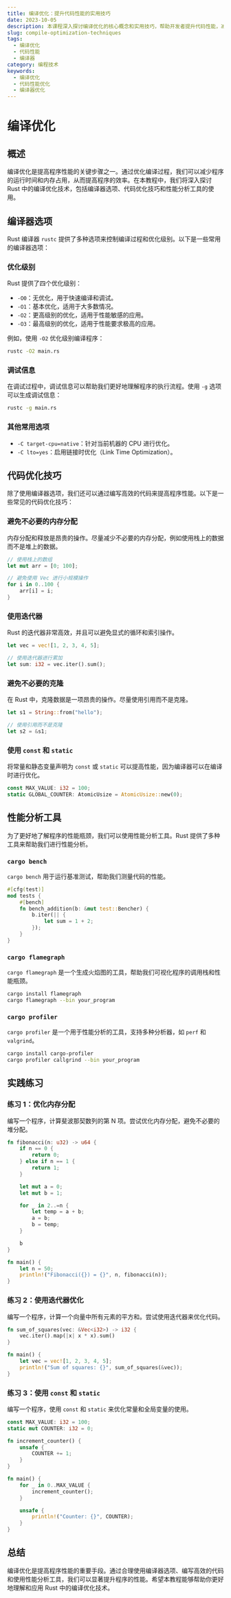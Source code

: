 ```yaml
---
title: 编译优化：提升代码性能的实用技巧
date: 2023-10-05
description: 本课程深入探讨编译优化的核心概念和实用技巧，帮助开发者提升代码性能，减少资源消耗。
slug: compile-optimization-techniques
tags:
  - 编译优化
  - 代码性能
  - 编译器
category: 编程技术
keywords:
  - 编译优化
  - 代码性能优化
  - 编译器优化
---
```


# 编译优化

## 概述

编译优化是提高程序性能的关键步骤之一。通过优化编译过程，我们可以减少程序的运行时间和内存占用，从而提高程序的效率。在本教程中，我们将深入探讨 Rust 中的编译优化技术，包括编译器选项、代码优化技巧和性能分析工具的使用。

## 编译器选项

Rust 编译器 `rustc` 提供了多种选项来控制编译过程和优化级别。以下是一些常用的编译器选项：

### 优化级别

Rust 提供了四个优化级别：

- `-O0`：无优化，用于快速编译和调试。
- `-O1`：基本优化，适用于大多数情况。
- `-O2`：更高级别的优化，适用于性能敏感的应用。
- `-O3`：最高级别的优化，适用于性能要求极高的应用。

例如，使用 `-O2` 优化级别编译程序：

```bash
rustc -O2 main.rs
```

### 调试信息

在调试过程中，调试信息可以帮助我们更好地理解程序的执行流程。使用 `-g` 选项可以生成调试信息：

```bash
rustc -g main.rs
```

### 其他常用选项

- `-C target-cpu=native`：针对当前机器的 CPU 进行优化。
- `-C lto=yes`：启用链接时优化（Link Time Optimization）。

## 代码优化技巧

除了使用编译器选项，我们还可以通过编写高效的代码来提高程序性能。以下是一些常见的代码优化技巧：

### 避免不必要的内存分配

内存分配和释放是昂贵的操作。尽量减少不必要的内存分配，例如使用栈上的数据而不是堆上的数据。

```rust
// 使用栈上的数组
let mut arr = [0; 100];

// 避免使用 Vec 进行小规模操作
for i in 0..100 {
    arr[i] = i;
}
```

### 使用迭代器

Rust 的迭代器非常高效，并且可以避免显式的循环和索引操作。

```rust
let vec = vec![1, 2, 3, 4, 5];

// 使用迭代器进行累加
let sum: i32 = vec.iter().sum();
```

### 避免不必要的克隆

在 Rust 中，克隆数据是一项昂贵的操作。尽量使用引用而不是克隆。

```rust
let s1 = String::from("hello");

// 使用引用而不是克隆
let s2 = &s1;
```

### 使用 `const` 和 `static`

将常量和静态变量声明为 `const` 或 `static` 可以提高性能，因为编译器可以在编译时进行优化。

```rust
const MAX_VALUE: i32 = 100;
static GLOBAL_COUNTER: AtomicUsize = AtomicUsize::new(0);
```

## 性能分析工具

为了更好地了解程序的性能瓶颈，我们可以使用性能分析工具。Rust 提供了多种工具来帮助我们进行性能分析。

### `cargo bench`

`cargo bench` 用于运行基准测试，帮助我们测量代码的性能。

```rust
#[cfg(test)]
mod tests {
    #[bench]
    fn bench_addition(b: &mut test::Bencher) {
        b.iter(|| {
            let sum = 1 + 2;
        });
    }
}
```

### `cargo flamegraph`

`cargo flamegraph` 是一个生成火焰图的工具，帮助我们可视化程序的调用栈和性能瓶颈。

```bash
cargo install flamegraph
cargo flamegraph --bin your_program
```

### `cargo profiler`

`cargo profiler` 是一个用于性能分析的工具，支持多种分析器，如 `perf` 和 `valgrind`。

```bash
cargo install cargo-profiler
cargo profiler callgrind --bin your_program
```

## 实践练习

### 练习 1：优化内存分配

编写一个程序，计算斐波那契数列的第 N 项。尝试优化内存分配，避免不必要的堆分配。

```rust
fn fibonacci(n: u32) -> u64 {
    if n == 0 {
        return 0;
    } else if n == 1 {
        return 1;
    }

    let mut a = 0;
    let mut b = 1;

    for _ in 2..=n {
        let temp = a + b;
        a = b;
        b = temp;
    }

    b
}

fn main() {
    let n = 50;
    println!("Fibonacci({}) = {}", n, fibonacci(n));
}
```

### 练习 2：使用迭代器优化

编写一个程序，计算一个向量中所有元素的平方和。尝试使用迭代器来优化代码。

```rust
fn sum_of_squares(vec: &Vec<i32>) -> i32 {
    vec.iter().map(|x| x * x).sum()
}

fn main() {
    let vec = vec![1, 2, 3, 4, 5];
    println!("Sum of squares: {}", sum_of_squares(&vec));
}
```

### 练习 3：使用 `const` 和 `static`

编写一个程序，使用 `const` 和 `static` 来优化常量和全局变量的使用。

```rust
const MAX_VALUE: i32 = 100;
static mut COUNTER: i32 = 0;

fn increment_counter() {
    unsafe {
        COUNTER += 1;
    }
}

fn main() {
    for _ in 0..MAX_VALUE {
        increment_counter();
    }

    unsafe {
        println!("Counter: {}", COUNTER);
    }
}
```

## 总结

编译优化是提高程序性能的重要手段。通过合理使用编译器选项、编写高效的代码和使用性能分析工具，我们可以显著提升程序的性能。希望本教程能够帮助你更好地理解和应用 Rust 中的编译优化技术。